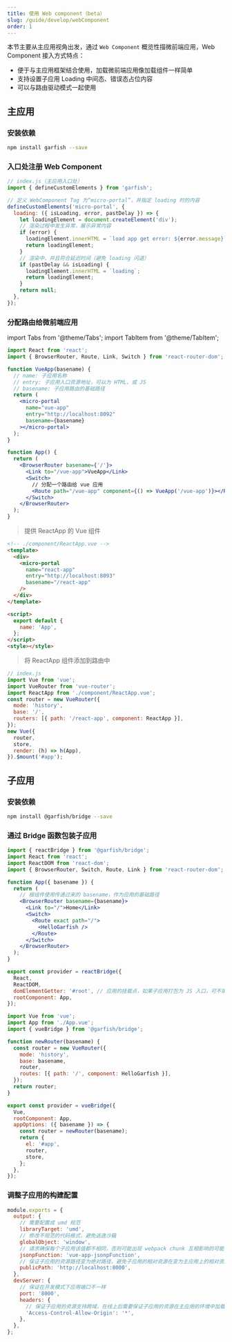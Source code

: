```yaml
---
title: 使用 Web component（beta）
slug: /guide/develop/webComponent
order: 1
---
```


本节主要从主应用视角出发，通过 `Web Component` 概览性描微前端应用，Web Component 接入方式特点：

- 便于与主应用框架结合使用，加载微前端应用像加载组件一样简单
- 支持设置子应用 Loading 中间态、错误态占位内容
- 可以与路由驱动模式一起使用

## 主应用

### 安装依赖

```bash npm2yarn
npm install garfish --save
```

### 入口处注册 Web Component

```js
// index.js（主应用入口处）
import { defineCustomElements } from 'garfish';

// 定义 WebComponent Tag 为“micro-portal”，并指定 loading 时的内容
defineCustomElements('micro-portal', {
  loading: ({ isLoading, error, pastDelay }) => {
    let loadingElement = document.createElement('div');
    // 渲染过程中发生异常，展示异常内容
    if (error) {
      loadingElement.innerHTML = `load app get error: ${error.message}`;
      return loadingElement;
    }
    // 渲染中，并且符合延迟时间（避免 loading 闪退）
    if (pastDelay && isLoading) {
      loadingElement.innerHTML = `loading`;
      return loadingElement;
    }
    return null;
  },
});
```

### 分配路由给微前端应用

import Tabs from '@theme/Tabs';
import TabItem from '@theme/TabItem';

<Tabs groupId="framework">
  <TabItem value="React" label="React" default>

```jsx
import React from 'react';
import { BrowserRouter, Route, Link, Switch } from 'react-router-dom';

function VueApp(basename) {
  // name: 子应用名称
  // entry: 子应用入口资源地址，可以为 HTML、或 JS
  // basename: 子应用路由的基础路径
  return (
    <micro-portal
      name="vue-app"
      entry="http://localhost:8092"
      basename={basename}
    ></micro-portal>
  );
}

function App() {
  return (
    <BrowserRouter basename={'/'}>
      <Link to="/vue-app">VueApp</Link>
      <Switch>
        // 分配一个路由给 vue 应用
        <Route path="/vue-app" component={() => VueApp('/vue-app')}></Route>
      </Switch>
    </BrowserRouter>
  );
}
```

  </TabItem>
  <TabItem value="Vue" label="Vue">

> 提供 ReactApp 的 Vue 组件

```html
<!-- ./component/ReactApp.vue -->
<template>
  <div>
    <micro-portal
      name="react-app"
      entry="http://localhost:8093"
      basename="/react-app"
    />
  </div>
</template>

<script>
  export default {
    name: 'App',
  };
</script>
<style></style>
```

> 将 ReactApp 组件添加到路由中

```js
// index.js
import Vue from 'vue';
import VueRouter from 'vue-router';
import ReactApp from './component/ReactApp.vue';
const router = new VueRouter({
  mode: 'history',
  base: '/',
  routers: [{ path: '/react-app', component: ReactApp }],
});
new Vue({
  router,
  store,
  render: (h) => h(App),
}).$mount('#app');
```

  </TabItem>
</Tabs>

## 子应用

### 安装依赖

```bash npm2yarn
npm install @garfish/bridge --save
```

### 通过 Bridge 函数包装子应用

<Tabs groupId="framework">
  <TabItem value="React" label="React" default>

```jsx
import { reactBridge } from '@garfish/bridge';
import React from 'react';
import ReactDOM from 'react-dom';
import { BrowserRouter, Switch, Route, Link } from 'react-router-dom';

function App({ basename }) {
  return (
    // 根组件使用传递过来的 basename，作为应用的基础路径
    <BrowserRouter basename={basename}>
      <Link to="/">Home</Link>
      <Switch>
        <Route exact path="/">
          <HelloGarfish />
        </Route>
      </Switch>
    </BrowserRouter>
  );
}

export const provider = reactBridge({
  React,
  ReactDOM,
  domElementGetter: '#root', // 应用的挂载点，如果子应用打包为 JS 入口，可不填写
  rootComponent: App,
});
```

  </TabItem>
  <TabItem value="Vue" label="Vue">

```jsx
import Vue from 'vue';
import App from './App.vue';
import { vueBridge } from '@garfish/bridge';

function newRouter(basename) {
  const router = new VueRouter({
    mode: 'history',
    base: basename,
    router,
    routes: [{ path: '/', component: HelloGarfish }],
  });
  return router;
}

export const provider = vueBridge({
  Vue,
  rootComponent: App,
  appOptions: ({ basename }) => {
    const router = newRouter(basename);
    return {
      el: '#app',
      router,
      store,
    };
  },
});
```

  </TabItem>
</Tabs>

### 调整子应用的构建配置

<Tabs>
  <TabItem value="Webpack" label="Webpack" default>

```js
module.exports = {
  output: {
    // 需要配置成 umd 规范
    libraryTarget: 'umd',
    // 修改不规范的代码格式，避免逃逸沙箱
    globalObject: 'window',
    // 请求确保每个子应用该值都不相同，否则可能出现 webpack chunk 互相影响的可能
    jsonpFunction: 'vue-app-jsonpFunction',
    // 保证子应用的资源路径变为绝对路径，避免子应用的相对资源在变为主应用上的相对资源，因为子应用和主应用在同一个文档流，相对路径是相对于主应用而言的
    publicPath: 'http://localhost:8000',
  },
  devServer: {
    // 保证在开发模式下应用端口不一样
    port: '8000',
    headers: {
      // 保证子应用的资源支持跨域，在线上后需要保证子应用的资源在主应用的环境中加载不会存在跨域问题（**也需要限制范围注意安全问题**）
      'Access-Control-Allow-Origin': '*',
    },
  },
};
```

  </TabItem>
</Tabs>
